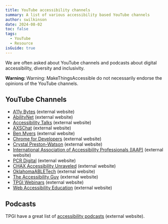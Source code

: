 ```yaml
---
title: YouTube accessibility channels
summary: A list of various accessibility based YouTube channels
author: swilkinson
date: 2024-08-02
toc: false
tags:
  - YouTube
  - Resource
isGuide: true
---
```

We are often asked about YouTube channels and podcasts about digital accessibility, diversity and inclusivity.

<div class="callout__warn"><span class="callout__icon"><strong class="visually-hidden">Warning: </strong></span><span class="callout__text">Warning: MakeThingsAccessible do not necessarily endorse the opinions of the YouTube channels.</span></div>

## YouTube Channels

* [A11y Bytes](https://www.youtube.com/@A11yBytes) (external website)
* [AbilityNet](https://www.youtube.com/@abilitynet) (external website)
* [Accessibility Talks](https://www.youtube.com/@AccessibilityTalks) (external website)
* [AXSChat](https://www.youtube.com/channel/UCtXmNJEMGmHK9VArQNnvxAw) (external website)
* [Ben Myers](https://www.youtube.com/@BenDMyers) (external website)
* [Chrome for Developers](https://www.youtube.com/@ChromeDevs) (external website)
* [Crystal Preston-Watson](https://www.youtube.com/@CrystalPrestonWatson) (external website)
* [](https://www.youtube.com/@GovernmentDigitalService)[International Association of Accessibility Professionals (IAAP)](https://www.youtube.com/@UnitedInAccessibility) (external website)
* [PCR Digital](https://www.youtube.com/@PCRDigital) (external website)
* [CHAX Accessibility Unraveled](https://www.youtube.com/@PDFA) (external website)
* [OklahomaABLETech](https://www.youtube.com/@OklahomaABLETech) (external website)
* [The Accessibility Guy](https://www.youtube.com/@TheAccessibilityGuy) (external website)
* [TPGI Webinars](https://www.youtube.com/@TPGi2021) (external website)
* [Web Accessibility Education](https://www.youtube.com/@WebAccessibility) (external website)

## Podcasts

TPGI have a great list of [accessibility podcasts](https://www.tpgi.com/digital-accessibility-podcasts/) (external website).
